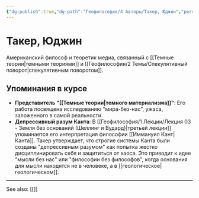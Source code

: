 ```yaml
---
{"dg-publish":true,"dg-path":"Геофилософия/4 Авторы/Такер, Юджин","permalink":"/geofilosofiya/4-avtory/taker-yudzhin/"}
---
```


# Такер, Юджин

Американский философ и теоретик медиа, связанный с [[Темные теории\|темными теориями]] и [[Геофилософия/2 Темы/Спекулятивный поворот\|спекулятивным поворотом]].

## Упоминания в курсе
- **Представитель "[[Темные теории\|темного материализма]]"**: Его работа посвящена исследованию "мира-без-нас", ужаса, заложенного в самой реальности.
- **Депрессивный разум Канта**: В [[Геофилософия/1 Лекции/Лекция 03 - Земля без оснований (Шеллинг и Вудард)\|третьей лекции]] упоминается его интерпретация философии [[Иммануил Кант\|Канта]]. Такер утверждает, что строгие системы Канта были созданы "депрессивным разумом" как попытка жестко дисциплинировать себя и защититься от хаоса. Это приводит к идее "мысли без нас" или "философии без философов", когда основания для мысли находятся не в человеке, а в [[геологическое\|геологическом]].






---
See also:
[[]]
